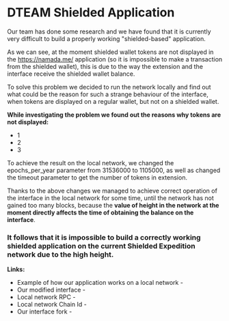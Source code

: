 <h1>DTEAM Shielded Application</h1>

Our team has done some research and we have found that it is currently very difficult to build a properly working "shielded-based" application.

As we can see, at the moment shielded wallet tokens are not displayed in the https://namada.me/ application (so it is impossible to make a transaction from the shielded wallet), this is due to the way the extension and the interface receive the shielded wallet balance. 

To solve this problem we decided to run the network locally and find out what could be the reason for such a strange behaviour of the interface, when tokens are displayed on a regular wallet, but not on a shielded wallet.

<b>While investigating the problem we found out the reasons why tokens are not displayed:</b>
- 1
- 2
- 3

To achieve the result on the local network, we changed the epochs_per_year parameter from 31536000 to 1105000, as well as changed the timeout parameter to get the number of tokens in extension. 

Thanks to the above changes we managed to achieve correct operation of the interface in the local network for some time, until the network has not gained too many blocks, because the <b>value of height in the network at the moment directly affects the time of obtaining the balance on the interface</b>. 

<h3>It follows that it is impossible to build a correctly working shielded application on the current Shielded Expedition network due to the high height.</h3>

<b>Links:</b>
- Example of how our application works on a local network - 
- Our modified interface - 
- Local network RPC - 
- Local network Chain Id - 
- Our interface fork -
